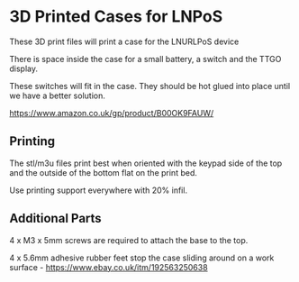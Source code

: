 # 3D Printed Cases for LNPoS

These 3D print files will print a case for the LNURLPoS device

There is space inside the case for a small battery, a switch and the TTGO display.

These switches will fit in the case. They should be hot glued into place until we have a better solution.

https://www.amazon.co.uk/gp/product/B00OK9FAUW/

## Printing

The stl/m3u files print best when oriented with the keypad side of the top and the outside of the bottom flat on the print bed. 

Use printing support everywhere with 20% infil.

## Additional Parts

4 x M3 x 5mm screws are required to attach the base to the top.

4 x 5.6mm adhesive rubber feet stop the case sliding around on a work surface - https://www.ebay.co.uk/itm/192563250638
